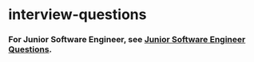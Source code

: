 # interview-questions

### For Junior Software Engineer, see [Junior Software Engineer Questions](JR_SWE.md).

